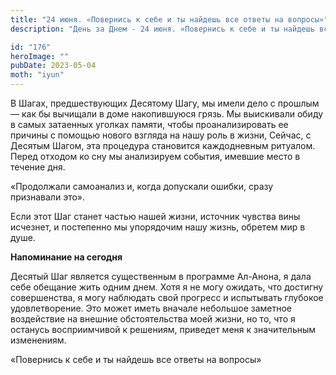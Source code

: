 ```yaml
---
title: "24 июня. «Повернись к себе и ты найдешь все ответы на вопросы»"
description: "День за Днем - 24 июня. «Повернись к себе и ты найдешь все ответы на вопросы»"

id: "176"
heroImage: ""
pubDate: 2023-05-04
moth: "iyun"
---
```


В Шагах, предшествующих Десятому Шагу, мы имели дело с прошлым — как бы
вычищали в доме накопившуюся грязь. Мы выискивали обиду в самых затаенных
уголках памяти, чтобы проанализировать ее причины с помощью нового взгляда на
нашу роль в жизни, Сейчас, с Десятым Шагом, эта процедура становится
каждодневным ритуалом. Перед отходом ко сну мы анализируем события, имевшие
место в течение дня.

«Продолжали самоанализ и, когда допускали ошибки, сразу признавали это».

Если этот Шаг станет частью нашей жизни, источник чувства вины исчезнет, и
постепенно мы упорядочим нашу жизнь, обретем мир в душе.

**Напоминание на сегодня**

Десятый Шаг является существенным в программе Ал-Анона, я дала себе обещание
жить одним днем. Хотя я не могу ожидать, что достигну совершенства, я могу
наблюдать свой прогресс и испытывать глубокое удовлетворение. Это может иметь
вначале небольшое заметное воздействие на внешние обстоятельства моей жизни,
но то, что я останусь восприимчивой к решениям, приведет меня к значительным
изменениям.

«Повернись к себе и ты найдешь все ответы на вопросы»
